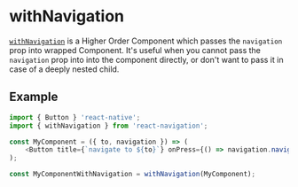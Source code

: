 
# withNavigation

[`withNavigation`](/src/views/withNavigation.js) is a Higher Order Component which passes the `navigation` prop into wrapped Component. It's useful when you cannot pass the `navigation` prop into into the component directly, or don't want to pass it in case of a deeply nested child.

## Example

```js
import { Button } 'react-native';
import { withNavigation } from 'react-navigation';

const MyComponent = ({ to, navigation }) => (
    <Button title={`navigate to ${to}`} onPress={() => navigation.navigate(to)} />
);

const MyComponentWithNavigation = withNavigation(MyComponent);
```
